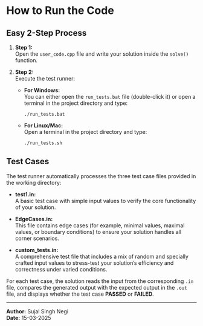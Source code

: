 # How to Run the Code

## Easy 2-Step Process

1. **Step 1:**  
   Open the `user_code.cpp` file and write your solution inside the `solve()` function.

2. **Step 2:**  
   Execute the test runner:
   - **For Windows:**  
     You can either open the `run_tests.bat` file (double-click it) or open a terminal in the project directory and type:  
     ```
     ./run_tests.bat
     ```
   - **For Linux/Mac:**  
     Open a terminal in the project directory and type:
     ```
     ./run_tests.sh
     ```

## Test Cases

The test runner automatically processes the three test case files provided in the working directory:

- **test1.in:**  
  A basic test case with simple input values to verify the core functionality of your solution.

- **EdgeCases.in:**  
  This file contains edge cases (for example, minimal values, maximal values, or boundary conditions) to ensure your solution handles all corner scenarios.

- **custom_tests.in:**  
  A comprehensive test file that includes a mix of random and specially crafted input values to stress-test your solution’s efficiency and correctness under varied conditions.

For each test case, the solution reads the input from the corresponding `.in` file, compares the generated output with the expected output in the `.out` file, and displays whether the test case **PASSED** or **FAILED**.

---

**Author:** Sujal Singh Negi  
**Date:** 15-03-2025
